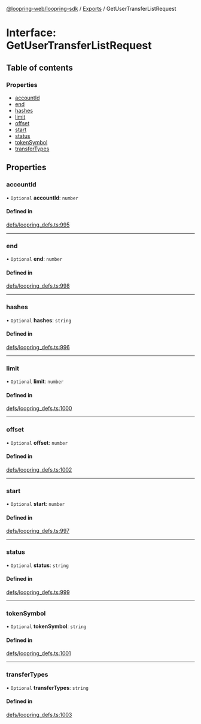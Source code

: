 [@loopring-web/loopring-sdk](../README.md) / [Exports](../modules.md) / GetUserTransferListRequest

# Interface: GetUserTransferListRequest

## Table of contents

### Properties

- [accountId](GetUserTransferListRequest.md#accountid)
- [end](GetUserTransferListRequest.md#end)
- [hashes](GetUserTransferListRequest.md#hashes)
- [limit](GetUserTransferListRequest.md#limit)
- [offset](GetUserTransferListRequest.md#offset)
- [start](GetUserTransferListRequest.md#start)
- [status](GetUserTransferListRequest.md#status)
- [tokenSymbol](GetUserTransferListRequest.md#tokensymbol)
- [transferTypes](GetUserTransferListRequest.md#transfertypes)

## Properties

### accountId

• `Optional` **accountId**: `number`

#### Defined in

[defs/loopring_defs.ts:995](https://github.com/Loopring/loopring_sdk/blob/300ee65/src/defs/loopring_defs.ts#L995)

___

### end

• `Optional` **end**: `number`

#### Defined in

[defs/loopring_defs.ts:998](https://github.com/Loopring/loopring_sdk/blob/300ee65/src/defs/loopring_defs.ts#L998)

___

### hashes

• `Optional` **hashes**: `string`

#### Defined in

[defs/loopring_defs.ts:996](https://github.com/Loopring/loopring_sdk/blob/300ee65/src/defs/loopring_defs.ts#L996)

___

### limit

• `Optional` **limit**: `number`

#### Defined in

[defs/loopring_defs.ts:1000](https://github.com/Loopring/loopring_sdk/blob/300ee65/src/defs/loopring_defs.ts#L1000)

___

### offset

• `Optional` **offset**: `number`

#### Defined in

[defs/loopring_defs.ts:1002](https://github.com/Loopring/loopring_sdk/blob/300ee65/src/defs/loopring_defs.ts#L1002)

___

### start

• `Optional` **start**: `number`

#### Defined in

[defs/loopring_defs.ts:997](https://github.com/Loopring/loopring_sdk/blob/300ee65/src/defs/loopring_defs.ts#L997)

___

### status

• `Optional` **status**: `string`

#### Defined in

[defs/loopring_defs.ts:999](https://github.com/Loopring/loopring_sdk/blob/300ee65/src/defs/loopring_defs.ts#L999)

___

### tokenSymbol

• `Optional` **tokenSymbol**: `string`

#### Defined in

[defs/loopring_defs.ts:1001](https://github.com/Loopring/loopring_sdk/blob/300ee65/src/defs/loopring_defs.ts#L1001)

___

### transferTypes

• `Optional` **transferTypes**: `string`

#### Defined in

[defs/loopring_defs.ts:1003](https://github.com/Loopring/loopring_sdk/blob/300ee65/src/defs/loopring_defs.ts#L1003)
